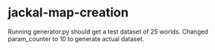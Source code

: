 # jackal-map-creation

Running generator.py should get a test dataset of 25 worlds. Changed param_counter to 10 to generate actual dataset.
